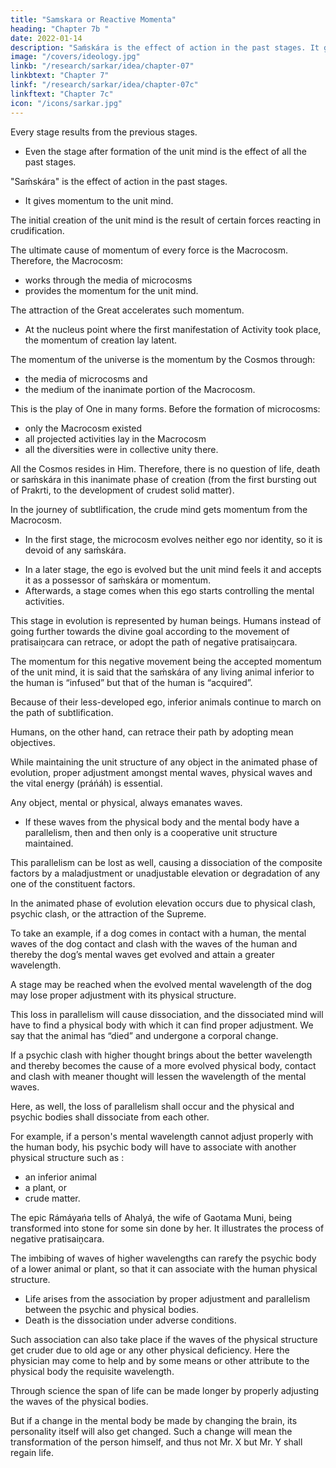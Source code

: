 ```yaml
---
title: "Samskara or Reactive Momenta"
heading: "Chapter 7b "
date: 2022-01-14
description: "Saḿskára is the effect of action in the past stages. It gives momentum to the unit mind"
image: "/covers/ideology.jpg"
linkb: "/research/sarkar/idea/chapter-07"
linkbtext: "Chapter 7"
linkf: "/research/sarkar/idea/chapter-07c"
linkftext: "Chapter 7c"
icon: "/icons/sarkar.jpg"
---
```



Every stage results from the previous stages. 
- Even the stage after formation of the unit mind is the effect of all the past stages. 

"Saḿskára" is the effect of action in the past stages.
- It gives momentum to the unit mind. 

The initial creation of the unit mind is the result of certain forces reacting in crudification. 

The ultimate cause of momentum of every force is the Macrocosm. <!-- , the entire working principle in saiṋcara and pratisaiṋcara. It is, --> Therefore, the Macrocosm:
- works through the media of microcosms
- provides the momentum for the unit mind. 

The attraction of the Great accelerates such momentum. 
- At the nucleus point where the first manifestation of Activity took place, the momentum of creation lay latent.

The momentum of the universe is the momentum by the Cosmos through:
- the media of microcosms and
- the medium of the inanimate portion of the Macrocosm. 

This is the play of One in many forms. Before the formation of microcosms:
- only the Macrocosm existed
- all projected activities lay in the Macrocosm
- all the diversities were in collective unity there. 

All the Cosmos resides in Him. Therefore, there is no question of life, death or saḿskára in this inanimate phase of creation (from the first bursting out of Prakrti, to the development of crudest solid matter).

In the journey of subtlification, the crude mind gets momentum from the Macrocosm. 
- In the first stage, the microcosm evolves neither ego <!-- (ahaḿtattva) --> nor identity<!-- mahattattva -->, so it is devoid of any saḿskára. 
<!-- The eternal force of the Macrocosm moves the microcosms further towards the Nucleus. -->
- In a later stage, the ego is evolved but the unit mind feels it and accepts it as a possessor of saḿskára or momentum. 
- Afterwards, a stage comes when this ego starts controlling the mental activities.

This stage in evolution is represented by human beings. Humans instead of going further towards the divine goal according to the movement of pratisaiṋcara can retrace, or adopt the path of negative pratisaiṋcara. 

The momentum for this negative movement being the accepted momentum of the unit mind, it is said that the saḿskára of any living animal inferior to the human is “infused” but that of the human is “acquired”.

Because of their less-developed ego, inferior animals continue to march on the path of subtlification. 

Humans, on the other hand, can retrace their path by adopting mean objectives.

While maintaining the unit structure of any object in the animated phase of evolution, proper adjustment amongst mental waves, physical waves and the vital energy (práńáh) is essential. 

Any object, mental or physical, always emanates waves.
- If these waves from the physical body and the mental body have a parallelism, then and then only is a cooperative unit structure maintained.

This parallelism can be lost as well, causing a dissociation of the composite factors by a maladjustment or unadjustable elevation or degradation of any one of the constituent factors. 

In the animated phase of evolution elevation occurs due to physical clash, psychic clash, or the attraction of the Supreme. 

To take an example, if a dog comes in contact with a human, the mental waves of the dog contact and clash with the waves of the human and thereby the dog’s mental waves get evolved and attain a greater wavelength.

A stage may be reached when the evolved mental wavelength of the dog may lose proper adjustment with its physical structure. 

This loss in parallelism will cause dissociation, and the dissociated mind will have to find a physical body with which it can find proper adjustment. We say that the animal has “died” and undergone a corporal change.

If a psychic clash with higher thought brings about the better wavelength and thereby becomes the cause of a more evolved physical body, contact and clash with meaner thought will lessen the wavelength of the mental waves. 

Here, as well, the loss of parallelism shall occur and the physical and psychic bodies shall dissociate from each other. 

For example, if a person's mental wavelength cannot adjust properly with the human body, his psychic body will have to associate with another <!-- properly adjustable --> physical structure such as <!-- , which may be of -->:
- an inferior animal
- a plant, or
- crude matter. 

The epic Rámáyańa tells of Ahalyá, the wife of Gaotama Muni, being transformed into stone for some sin done by her. It illustrates the process of negative pratisaiṋcara. 

The imbibing of waves of higher wavelengths can rarefy the psychic body of a lower animal or plant, so that it can associate with the human physical structure. <!-- , and vice versa, if the wavelength is made cruder by inculcating meaner thoughts. -->

- Life arises from the association by proper adjustment and parallelism between the psychic and physical bodies.
- Death is the dissociation under adverse conditions. 

Such association can also take place if the waves of the physical structure get cruder due to old age or any other physical deficiency. Here the physician may come to help and by some means or other attribute to the physical body the requisite wavelength.

Through science the span of life can be made longer by properly adjusting the waves of the physical bodies.

But if a change in the mental body be made by changing the brain, its personality itself will also get changed. Such a change will mean the transformation of the person himself, and thus not Mr. X but Mr. Y shall regain life.

